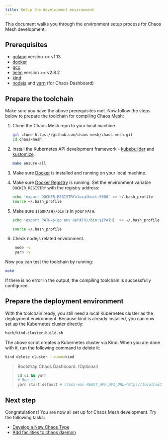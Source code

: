 ```yaml
---
title: Setup the development environment
---
```


This document walks you through the environment setup process for Chaos Mesh development.

## Prerequisites

- [golang](https://golang.org/dl/) version >= v1.13
- [docker](https://www.docker.com/)
- [gcc](https://gcc.gnu.org/)
- [helm](https://helm.sh/) version >= v2.8.2
- [kind](https://github.com/kubernetes-sigs/kind)
- [nodejs](https://nodejs.org/en/) and [yarn](https://yarnpkg.com/lang/en/) (for Chaos Dashboard)

## Prepare the toolchain

Make sure you have the above prerequisites met. Now follow the steps below to prepare the toolchain for compiling Chaos Mesh:

1. Clone the Chaos Mesh repo to your local machine.

   ```bash
   git clone https://github.com/chaos-mesh/chaos-mesh.git
   cd chaos-mesh
   ```

2. Install the Kubernetes API development framework - [kubebuilder](https://github.com/kubernetes-sigs/kubebuilder) and [kustomize](https://github.com/kubernetes-sigs/kustomize).

   ```bash
   make ensure-all
   ```

3. Make sure [Docker](https://docs.docker.com/install/) is installed and running on your local machine.

4. Make sure [Docker Registry](https://docs.docker.com/registry/) is running. Set the environment variable `DOCKER_REGISTRY` with the registry address:

   ```bash
   echo 'export DOCKER_REGISTRY=localhost:5000' >> ~/.bash_profile
   source ~/.bash_profile
   ```

5. Make sure `${GOPATH}/bin` is in your `PATH`.

   ```bash
   echo 'export PATH=$(go env GOPATH)/bin:${PATH}' >> ~/.bash_profile
   ```

   ```bash
   source ~/.bash_profile
   ```

6. Check nodejs related environment.

   ```bash
    node -v
    yarn -v
   ```

Now you can test the toolchain by running:

```bash
make
```

If there is no error in the output, the compiling toolchain is successfully configured.

## Prepare the deployment environment

With the toolchain ready, you still need a local Kubernetes cluster as the deployment environment. Because kind is already installed, you can now set up the Kubernetes cluster directly:

```bash
hack/kind-cluster-build.sh
```

The above script creates a Kubernetes cluster via Kind. When you are done with it, run the following command to delete it:

```bash
kind delete cluster --name=kind
```

> Bootstrap Chaos Dashboard. (Optional)
>
> ```bash
> cd ui && yarn
> # Run it
> yarn start:default # cross-env REACT_APP_API_URL=http://localhost:2333 BROWSER=none react-scripts start
> ```

## Next step

Congratulations! You are now all set up for Chaos Mesh development. Try the following tasks:

- [Develop a New Chaos Type](develop_a_new_chaos.md)
- [Add facilities to chaos daemon](add_facilities_to_chaos_daemon.md)
